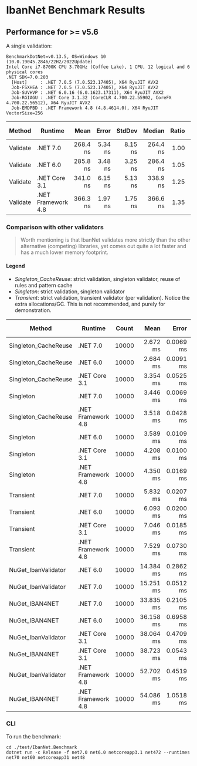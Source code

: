 # IbanNet Benchmark Results

## Performance for >= v5.6

A single validation:

```
BenchmarkDotNet=v0.13.5, OS=Windows 10 (10.0.19045.2846/22H2/2022Update)
Intel Core i7-8700K CPU 3.70GHz (Coffee Lake), 1 CPU, 12 logical and 6 physical cores
.NET SDK=7.0.203
  [Host]     : .NET 7.0.5 (7.0.523.17405), X64 RyuJIT AVX2
  Job-FSXHEA : .NET 7.0.5 (7.0.523.17405), X64 RyuJIT AVX2
  Job-SUVHVP : .NET 6.0.16 (6.0.1623.17311), X64 RyuJIT AVX2
  Job-RGIAGU : .NET Core 3.1.32 (CoreCLR 4.700.22.55902, CoreFX 4.700.22.56512), X64 RyuJIT AVX2
  Job-EMDPBD : .NET Framework 4.8 (4.8.4614.0), X64 RyuJIT VectorSize=256
```

|   Method |            Runtime |     Mean |   Error |  StdDev |   Median | Ratio | RatioSD |   Gen0 | Allocated | Alloc Ratio |
|--------- |------------------- |---------:|--------:|--------:|---------:|------:|--------:|-------:|----------:|------------:|
| Validate |           .NET 7.0 | 268.4 ns | 5.34 ns | 8.15 ns | 264.4 ns |  1.00 |    0.00 | 0.0277 |     176 B |        1.00 |
| Validate |           .NET 6.0 | 285.8 ns | 3.48 ns | 3.25 ns | 286.4 ns |  1.05 |    0.04 | 0.0277 |     176 B |        1.00 |
| Validate |      .NET Core 3.1 | 341.0 ns | 6.15 ns | 5.13 ns | 338.9 ns |  1.25 |    0.03 | 0.0277 |     176 B |        1.00 |
| Validate | .NET Framework 4.8 | 366.3 ns | 1.97 ns | 1.75 ns | 366.6 ns |  1.35 |    0.05 | 0.0277 |     177 B |        1.01 |


### Comparison with other validators

> Worth mentioning is that IbanNet validates more strictly than the other alternative (competing) libraries, yet comes out quite a lot faster and has a much lower memory footprint.

#### Legend

- *Singleton_CacheReuse*: strict validation, singleton validator, reuse of rules and pattern cache
- *Singleton*: strict validation, singleton validator
- *Transient*: strict validation, transient validator (per validation). Notice the extra allocations/GC. This is not recommended, and purely for demonstration.

|               Method |            Runtime | Count |      Mean |     Error |    StdDev |    Median | Ratio | RatioSD |      Gen0 | Allocated | Alloc Ratio |
|--------------------- |------------------- |------ |----------:|----------:|----------:|----------:|------:|--------:|----------:|----------:|------------:|
| Singleton_CacheReuse |           .NET 7.0 | 10000 |  2.672 ms | 0.0069 ms | 0.0061 ms |  2.672 ms |  0.78 |    0.00 |  277.3438 |   1.68 MB |        0.99 |
| Singleton_CacheReuse |           .NET 6.0 | 10000 |  2.684 ms | 0.0091 ms | 0.0071 ms |  2.685 ms |  0.78 |    0.00 |  277.3438 |   1.68 MB |        0.99 |
| Singleton_CacheReuse |      .NET Core 3.1 | 10000 |  3.354 ms | 0.0525 ms | 0.0465 ms |  3.339 ms |  0.97 |    0.01 |  277.3438 |   1.68 MB |        0.99 |
|            Singleton |           .NET 7.0 | 10000 |  3.446 ms | 0.0069 ms | 0.0065 ms |  3.445 ms |  1.00 |    0.00 |  281.2500 |    1.7 MB |        1.00 |
| Singleton_CacheReuse | .NET Framework 4.8 | 10000 |  3.518 ms | 0.0428 ms | 0.0358 ms |  3.498 ms |  1.02 |    0.01 |  277.3438 |   1.68 MB |        0.99 |
|            Singleton |           .NET 6.0 | 10000 |  3.589 ms | 0.0109 ms | 0.0091 ms |  3.585 ms |  1.04 |    0.00 |  281.2500 |    1.7 MB |        1.00 |
|            Singleton |      .NET Core 3.1 | 10000 |  4.208 ms | 0.0100 ms | 0.0089 ms |  4.212 ms |  1.22 |    0.00 |  281.2500 |    1.7 MB |        1.00 |
|            Singleton | .NET Framework 4.8 | 10000 |  4.350 ms | 0.0169 ms | 0.0158 ms |  4.353 ms |  1.26 |    0.00 |  281.2500 |   1.71 MB |        1.00 |
|            Transient |           .NET 7.0 | 10000 |  5.832 ms | 0.0207 ms | 0.0162 ms |  5.833 ms |  1.69 |    0.01 | 1250.0000 |    7.5 MB |        4.41 |
|            Transient |           .NET 6.0 | 10000 |  6.093 ms | 0.0200 ms | 0.0167 ms |  6.097 ms |  1.77 |    0.01 | 1250.0000 |    7.5 MB |        4.41 |
|            Transient |      .NET Core 3.1 | 10000 |  7.046 ms | 0.0185 ms | 0.0164 ms |  7.044 ms |  2.04 |    0.01 | 1250.0000 |    7.5 MB |        4.41 |
|            Transient | .NET Framework 4.8 | 10000 |  7.529 ms | 0.0730 ms | 0.0610 ms |  7.510 ms |  2.18 |    0.02 | 1273.4375 |   7.68 MB |        4.51 |
|  NuGet_IbanValidator |           .NET 6.0 | 10000 | 14.384 ms | 0.2862 ms | 0.5974 ms | 14.129 ms |  4.33 |    0.22 | 3500.0000 |  20.95 MB |       12.30 |
|  NuGet_IbanValidator |           .NET 7.0 | 10000 | 15.251 ms | 0.0512 ms | 0.0399 ms | 15.257 ms |  4.42 |    0.01 | 3500.0000 |  20.95 MB |       12.30 |
|       NuGet_IBAN4NET |           .NET 7.0 | 10000 | 33.835 ms | 0.2105 ms | 0.1757 ms | 33.789 ms |  9.82 |    0.06 | 1666.6667 |  10.36 MB |        6.09 |
|       NuGet_IBAN4NET |           .NET 6.0 | 10000 | 36.158 ms | 0.6958 ms | 0.6509 ms | 36.122 ms | 10.49 |    0.19 | 1714.2857 |  10.36 MB |        6.09 |
|  NuGet_IbanValidator |      .NET Core 3.1 | 10000 | 38.064 ms | 0.4709 ms | 0.4404 ms | 37.905 ms | 11.05 |    0.13 | 8428.5714 |  50.45 MB |       29.63 |
|       NuGet_IBAN4NET |      .NET Core 3.1 | 10000 | 38.723 ms | 0.0543 ms | 0.0453 ms | 38.737 ms | 11.24 |    0.03 | 1692.3077 |  10.36 MB |        6.09 |
|  NuGet_IbanValidator | .NET Framework 4.8 | 10000 | 52.702 ms | 0.4519 ms | 0.4227 ms | 52.538 ms | 15.29 |    0.14 | 6800.0000 |  41.33 MB |       24.27 |
|       NuGet_IBAN4NET | .NET Framework 4.8 | 10000 | 54.086 ms | 1.0518 ms | 0.9838 ms | 54.180 ms | 15.69 |    0.27 | 2000.0000 |  12.24 MB |        7.19 |


### CLI

To run the benchmark:
```
cd ./test/IbanNet.Benchmark
dotnet run -c Release -f net7.0 net6.0 netcoreapp3.1 net472 --runtimes net70 net60 netcoreapp31 net48
```
